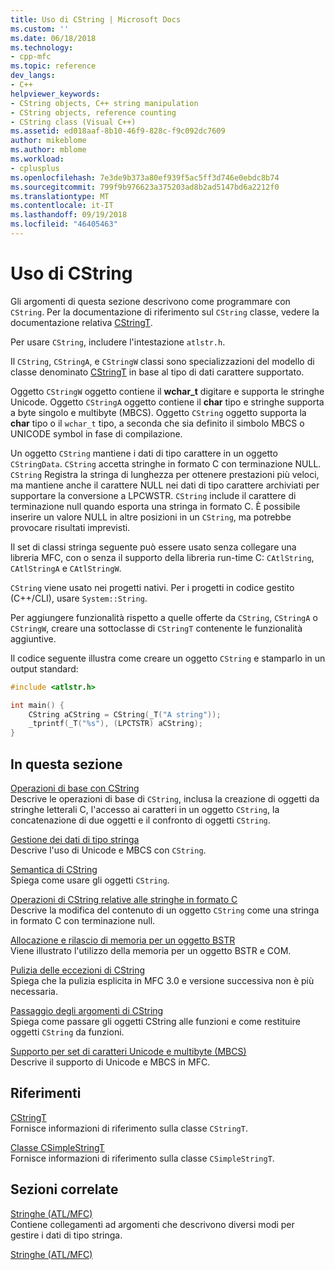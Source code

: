 ```yaml
---
title: Uso di CString | Microsoft Docs
ms.custom: ''
ms.date: 06/18/2018
ms.technology:
- cpp-mfc
ms.topic: reference
dev_langs:
- C++
helpviewer_keywords:
- CString objects, C++ string manipulation
- CString objects, reference counting
- CString class (Visual C++)
ms.assetid: ed018aaf-8b10-46f9-828c-f9c092dc7609
author: mikeblome
ms.author: mblome
ms.workload:
- cplusplus
ms.openlocfilehash: 7e3de9b373a80ef939f5ac5ff3d746e0ebdc8b74
ms.sourcegitcommit: 799f9b976623a375203ad8b2ad5147bd6a2212f0
ms.translationtype: MT
ms.contentlocale: it-IT
ms.lasthandoff: 09/19/2018
ms.locfileid: "46405463"
---
```

# <a name="using-cstring"></a>Uso di CString

Gli argomenti di questa sezione descrivono come programmare con `CString`. Per la documentazione di riferimento sul `CString` classe, vedere la documentazione relativa [CStringT](../atl-mfc-shared/reference/cstringt-class.md).

Per usare `CString`, includere l'intestazione `atlstr.h`.

Il `CString`, `CStringA`, e `CStringW` classi sono specializzazioni del modello di classe denominato [CStringT](../atl-mfc-shared/reference/cstringt-class.md) in base al tipo di dati carattere supportato.

Oggetto `CStringW` oggetto contiene il **wchar_t** digitare e supporta le stringhe Unicode. Oggetto `CStringA` oggetto contiene il **char** tipo e stringhe supporta a byte singolo e multibyte (MBCS). Oggetto `CString` oggetto supporta la **char** tipo o il `wchar_t` tipo, a seconda che sia definito il simbolo MBCS o UNICODE symbol in fase di compilazione.

Un oggetto `CString` mantiene i dati di tipo carattere in un oggetto `CStringData`. `CString` accetta stringhe in formato C con terminazione NULL. `CString` Registra la stringa di lunghezza per ottenere prestazioni più veloci, ma mantiene anche il carattere NULL nei dati di tipo carattere archiviati per supportare la conversione a LPCWSTR. `CString` include il carattere di terminazione null quando esporta una stringa in formato C. È possibile inserire un valore NULL in altre posizioni in un `CString`, ma potrebbe provocare risultati imprevisti.

Il set di classi stringa seguente può essere usato senza collegare una libreria MFC, con o senza il supporto della libreria run-time C: `CAtlString`, `CAtlStringA` e `CAtlStringW`.

`CString` viene usato nei progetti nativi. Per i progetti in codice gestito (C++/CLI), usare `System::String`.

Per aggiungere funzionalità rispetto a quelle offerte da `CString`, `CStringA` o `CStringW`, creare una sottoclasse di `CStringT` contenente le funzionalità aggiuntive.

Il codice seguente illustra come creare un oggetto `CString` e stamparlo in un output standard:

```cpp  
#include <atlstr.h>

int main() {  
    CString aCString = CString(_T("A string"));  
    _tprintf(_T("%s"), (LPCTSTR) aCString);  
}  
```

## <a name="in-this-section"></a>In questa sezione

[Operazioni di base con CString](../atl-mfc-shared/basic-cstring-operations.md)<br/>
Descrive le operazioni di base di `CString`, inclusa la creazione di oggetti da stringhe letterali C, l'accesso ai caratteri in un oggetto `CString`, la concatenazione di due oggetti e il confronto di oggetti `CString`.

[Gestione dei dati di tipo stringa](../atl-mfc-shared/string-data-management.md)<br/>
Descrive l'uso di Unicode e MBCS con `CString`.

[Semantica di CString](../atl-mfc-shared/cstring-semantics.md)<br/>
Spiega come usare gli oggetti `CString`.

[Operazioni di CString relative alle stringhe in formato C](../atl-mfc-shared/cstring-operations-relating-to-c-style-strings.md)<br/>
Descrive la modifica del contenuto di un oggetto `CString` come una stringa in formato C con terminazione null.

[Allocazione e rilascio di memoria per un oggetto BSTR](../atl-mfc-shared/allocating-and-releasing-memory-for-a-bstr.md)<br/>
Viene illustrato l'utilizzo della memoria per un oggetto BSTR e COM.

[Pulizia delle eccezioni di CString](../atl-mfc-shared/cstring-exception-cleanup.md)<br/>
Spiega che la pulizia esplicita in MFC 3.0 e versione successiva non è più necessaria.

[Passaggio degli argomenti di CString](../atl-mfc-shared/cstring-argument-passing.md)<br/>
Spiega come passare gli oggetti CString alle funzioni e come restituire oggetti `CString` da funzioni.

[Supporto per set di caratteri Unicode e multibyte (MBCS)](../atl-mfc-shared/unicode-and-multibyte-character-set-mbcs-support.md)<br/>
Descrive il supporto di Unicode e MBCS in MFC.

## <a name="reference"></a>Riferimenti

[CStringT](../atl-mfc-shared/reference/cstringt-class.md)<br/>
Fornisce informazioni di riferimento sulla classe `CStringT`.

[Classe CSimpleStringT](../atl-mfc-shared/reference/csimplestringt-class.md)<br/>
Fornisce informazioni di riferimento sulla classe `CSimpleStringT`.

## <a name="related-sections"></a>Sezioni correlate

[Stringhe (ATL/MFC)](../atl-mfc-shared/strings-atl-mfc.md)<br/>
Contiene collegamenti ad argomenti che descrivono diversi modi per gestire i dati di tipo stringa.

[Stringhe (ATL/MFC)](../atl-mfc-shared/strings-atl-mfc.md)

